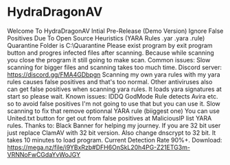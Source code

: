 # HydraDragonAV
Welcome To HydraDragonAV
Intial Pre-Release (Demo Version)
Ignore False Positives Due To Open Source Heuristics (YARA  Rules .yar .yara .rule)
Quarantine Folder is C:\Quarantine
Please exist program by exit program  button and progres infected files after scanning. Because while scanning you close the program it still going to make scan.
Common issues: Slow scanning for bigger files and scanning takes too much time.
Discord server: https://discord.gg/FMA4GDbpgn
Scanning my own yara rules with my yara rules causes false positives and that's too normal. Other antiviruses also can get false positives when scanning yara rules.
It loads yara signatures at start so please wait.
Known issues: IDDQ GodMode Rule detects Avira etc. so to avoid false positives I'm not going to use that but you can use it. Slow scanning to fix that remove optionnal YARA rule (biiggest one)
You can use United.txt button for get out from false positives at MaliciousIP list YARA rules.
Thanks to: Black Banner for helping my journey.
If you are 32 bit user just replace ClamAV with 32 bit version. Also change dnscrypt to 32 bit.
It takes 10 minutes to load program.
Current Detection Rate 90%+.
Download: https://mega.nz/file/i9YBxRzb#DFH6OnSkL20h4PG-Z21ETG3m-VRNNoFwCGdaYvWoJGY
